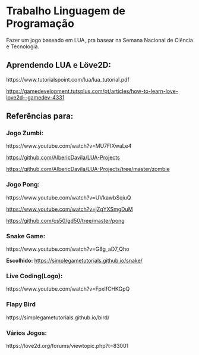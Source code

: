 <h1>Trabalho Linguagem de Programação</h1>
Fazer um jogo baseado em LUA, pra basear na Semana Nacional de Ciência e Tecnologia.
<h2>Aprendendo LUA e Löve2D:</h2>
https://www.tutorialspoint.com/lua/lua_tutorial.pdf

https://gamedevelopment.tutsplus.com/pt/articles/how-to-learn-love-love2d--gamedev-4331

<h2>Referências para:</h2>
<h3>Jogo Zumbi:</h3>
https://www.youtube.com/watch?v=MU7FIXwaLe4

https://github.com/AlbericDavila/LUA-Projects 

https://github.com/AlbericDavila/LUA-Projects/tree/master/zombie


<h3>Jogo Pong:</h3>
https://www.youtube.com/watch?v=UVkawbSqiuQ

https://www.youtube.com/watch?v=jZqYXSmgDuM

https://github.com/cs50/gd50/tree/master/pong

<h3>Snake Game:</h3>
https://www.youtube.com/watch?v=G8g_aD7_Qho

<b>Escolhido:</b> https://simplegametutorials.github.io/snake/

<h3>Live Coding(Logo):</h3>
https://www.youtube.com/watch?v=FpxIfCHKGpQ

<h3>Flapy Bird</h3>
https://simplegametutorials.github.io/bird/

<h3>Vários Jogos:</h3>
https://love2d.org/forums/viewtopic.php?t=83001

